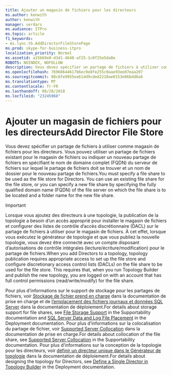 ```yaml
---
title: Ajouter un magasin de fichiers pour les directeurs
ms.author: kenwith
author: kenwith
manager: serdars
ms.audience: ITPro
ms.topic: article
f1_keywords:
- ms.lync.tb.AddDirectorFileStorePage
ms.prod: skype-for-business-itpro
localization_priority: Normal
ms.assetid: a15b69e0-d3d1-4648-af25-1c0f25e5da8e
ROBOTS: NOINDEX, NOFOLLOW
description: Vous devez spécifier un partage de fichiers à utiliser comme magasin de fichiers pour les directeurs. Vous pouvez utiliser un partage de fichiers existant pour le magasin de fichiers ou indiquer un nouveau partage de fichiers en spécifiant le nom de domaine complet (FQDN) du serveur de fichiers sur lequel le partage de fichiers doit se trouver et un nom de dossier pour le nouveau partage de fichiers.
ms.openlocfilehash: 76968644617b6ec9e8fe255c0aae93ee07eaa207
ms.sourcegitcommit: 08c6fe9955ea61dd9cded2210ae0153e06bdd8a6
ms.translationtype: MT
ms.contentlocale: fr-FR
ms.lasthandoff: 08/28/2018
ms.locfileid: "23245068"
---
```

# <a name="add-director-file-store"></a><span data-ttu-id="e62cd-104">Ajouter un magasin de fichiers pour les directeurs</span><span class="sxs-lookup"><span data-stu-id="e62cd-104">Add Director File Store</span></span>

<span data-ttu-id="e62cd-p102">Vous devez spécifier un partage de fichiers à utiliser comme magasin de fichiers pour les directeurs. Vous pouvez utiliser un partage de fichiers existant pour le magasin de fichiers ou indiquer un nouveau partage de fichiers en spécifiant le nom de domaine complet (FQDN) du serveur de fichiers sur lequel le partage de fichiers doit se trouver et un nom de dossier pour le nouveau partage de fichiers.</span><span class="sxs-lookup"><span data-stu-id="e62cd-p102">You must specify a file share to be used as the file store for Directors. You can use an existing file share for the file store, or you can specify a new file share by specifying the fully qualified domain name (FQDN) of the file server on which the file share is to be located and a folder name for the new file share.</span></span>

> [!IMPORTANT]
> <span data-ttu-id="e62cd-p103">Lorsque vous ajoutez des directeurs à une topologie, la publication de la topologie a besoin d’un accès approprié pour installer le magasin de fichiers et configurer des listes de contrôle d’accès discrétionnaire (DACL) sur le partage de fichiers à utiliser pour le magasin de fichiers. À cet effet, lorsque vous exécutez le générateur de topologie et que vous publiez la nouvelle topologie, vous devez être connecté avec un compte disposant d’autorisations de contrôle intégrales (lecture/écriture/modification) pour le partage de fichiers.</span><span class="sxs-lookup"><span data-stu-id="e62cd-p103">When you add Directors to a topology, topology publication requires appropriate access to set up the file store and configure discretionary access control lists (DACLs) on the file share to be used for the file store. This requires that, when you run Topology Builder and publish the new topology, you are logged on with an account that has full control permissions (read/write/modify) for the file share.</span></span>

<span data-ttu-id="e62cd-109">Pour plus d’informations sur le support de stockage pour les partages de fichiers, voir [Stockage de fichier prend en charge](https://technet.microsoft.com/library/ed66430d-3c19-4267-938c-956a51005073.aspx) dans la documentation de prise en charge et de [l’emplacement des fichiers journaux et données SQL Server](https://technet.microsoft.com/library/67aa525b-8aa3-474f-827e-8e1d4697f30f.aspx) dans la documentation de déploiement.</span><span class="sxs-lookup"><span data-stu-id="e62cd-109">For details about storage support for file shares, see [File Storage Support](https://technet.microsoft.com/library/ed66430d-3c19-4267-938c-956a51005073.aspx) in the Supportability documentation and [SQL Server Data and Log File Placement](https://technet.microsoft.com/library/67aa525b-8aa3-474f-827e-8e1d4697f30f.aspx) in the Deployment documentation.</span></span> <span data-ttu-id="e62cd-110">Pour plus d’informations sur la colocalisation du partage de fichier, voir [Supported Server Collocation](https://technet.microsoft.com/library/3be990a1-5485-4b83-b73f-947ac97821f9.aspx) dans la documentation de prise en charge.</span><span class="sxs-lookup"><span data-stu-id="e62cd-110">For details about collocation of the file share, see [Supported Server Collocation](https://technet.microsoft.com/library/3be990a1-5485-4b83-b73f-947ac97821f9.aspx) in the Supportability documentation.</span></span> <span data-ttu-id="e62cd-111">Pour plus d’informations sur la conception de la topologie pour les directeurs, voir [définir un directeur unique dans le Générateur de topologie](https://technet.microsoft.com/library/8e9a659d-23b0-401d-b296-59c7df414d49.aspx) dans la documentation de déploiement.</span><span class="sxs-lookup"><span data-stu-id="e62cd-111">For details about designing the topology for Directors, see [Define a Single Director in Topology Builder](https://technet.microsoft.com/library/8e9a659d-23b0-401d-b296-59c7df414d49.aspx) in the Deployment documentation.</span></span>


